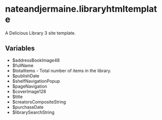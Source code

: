 nateandjermaine.libraryhtmltemplate
===================================

A Delicious Library 3 site template.

## Variables

- $addressBookImage48
- $fullName
- $totalItems - Total number of items in the library.
- $publishDate
- $shelfNavigationPopup
- $pageNavigation
- $coverImage128
- $title
- $creatorsCompositeString
- $purchaseDate
- $librarySearchString
